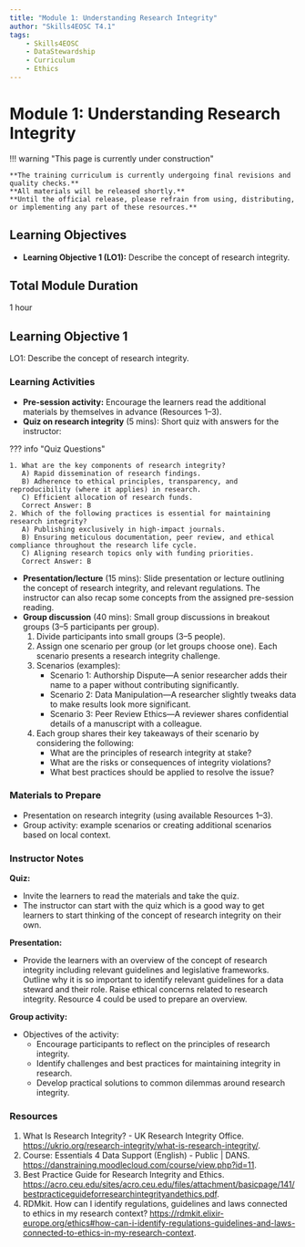 ```yaml
---
title: "Module 1: Understanding Research Integrity"
author: "Skills4EOSC T4.1"
tags:
    - Skills4EOSC
    - DataStewardship
    - Curriculum
    - Ethics
---
```


# Module 1: Understanding Research Integrity


!!! warning "This page is currently under construction"

    **The training curriculum is currently undergoing final revisions and quality checks.**
    **All materials will be released shortly.**
    **Until the official release, please refrain from using, distributing, or implementing any part of these resources.**


## Learning Objectives

- **Learning Objective 1 (LO1):** Describe the concept of research integrity.


## Total Module Duration

1 hour


## Learning Objective 1

LO1: Describe the concept of research integrity.


### Learning Activities

- **Pre-session activity:** Encourage the learners read the additional materials by themselves in advance (Resources 1&ndash;3).
- **Quiz on research integrity** (5 mins): Short quiz with answers for the instructor:

??? info "Quiz Questions"

    1. What are the key components of research integrity?  
       A) Rapid dissemination of research findings.  
       B) Adherence to ethical principles, transparency, and reproducibility (where it applies) in research.  
       C) Efficient allocation of research funds.  
       Correct Answer: B
    2. Which of the following practices is essential for maintaining research integrity?  
       A) Publishing exclusively in high-impact journals.  
       B) Ensuring meticulous documentation, peer review, and ethical compliance throughout the research life cycle.  
       C) Aligning research topics only with funding priorities.  
       Correct Answer: B

- **Presentation/lecture** (15 mins): Slide presentation or lecture outlining the concept of research integrity, and relevant regulations. The instructor can also recap some concepts from the assigned pre-session reading.
- **Group discussion** (40 mins): Small group discussions in breakout groups (3&ndash;5 participants per group).
    1. Divide participants into small groups (3&ndash;5 people).
    2. Assign one scenario per group (or let groups choose one). Each scenario presents a research integrity challenge.
    3. Scenarios (examples):
        - Scenario 1: Authorship Dispute&mdash;A senior researcher adds their name to a paper without contributing significantly.
        - Scenario 2: Data Manipulation&mdash;A researcher slightly tweaks data to make results look more significant.
        - Scenario 3: Peer Review Ethics&mdash;A reviewer shares confidential details of a manuscript with a colleague.
    4. Each group shares their key takeaways of their scenario by considering the following:
        - What are the principles of research integrity at stake?
        - What are the risks or consequences of integrity violations?
        - What best practices should be applied to resolve the issue?


### Materials to Prepare

- Presentation on research integrity (using available Resources 1&ndash;3).
- Group activity: example scenarios or creating additional scenarios based on local context.


### Instructor Notes

**Quiz:**

- Invite the learners to read the materials and take the quiz.
- The instructor can start with the quiz which is a good way to get learners to start thinking of the concept of research integrity on their own.

**Presentation:**

- Provide the learners with an overview of the concept of research integrity including relevant guidelines and legislative frameworks. Outline why it is so important to identify relevant guidelines for a data steward and their role. Raise ethical concerns related to research integrity. Resource 4 could be used to prepare an overview.

**Group activity:**

- Objectives of the activity:
    - Encourage participants to reflect on the principles of research integrity.
    - Identify challenges and best practices for maintaining integrity in research.
    - Develop practical solutions to common dilemmas around research integrity.


### Resources

1. What Is Research Integrity? - UK Research Integrity Office. <https://ukrio.org/research-integrity/what-is-research-integrity/>.
2. Course: Essentials 4 Data Support (English) - Public | DANS. <https://danstraining.moodlecloud.com/course/view.php?id=11>.
3. Best Practice Guide for Research Integrity and Ethics. <https://acro.ceu.edu/sites/acro.ceu.edu/files/attachment/basicpage/141/bestpracticeguideforresearchintegrityandethics.pdf>.
4. RDMkit. How can I identify regulations, guidelines and laws connected to ethics in my research context? <https://rdmkit.elixir-europe.org/ethics#how-can-i-identify-regulations-guidelines-and-laws-connected-to-ethics-in-my-research-context>.
